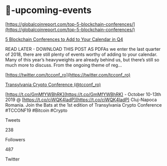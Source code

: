 # 📍-upcoming-events




[https://globalcoinreport.com/top-5-blockchain-conferences/](https://globalcoinreport.com/top-5-blockchain-conferences/)

[5 Blockchain Conferences to Add to Your Calendar in Q4](https://globalcoinreport.com/top-5-blockchain-conferences)

READ LATER - DOWNLOAD THIS POST AS PDFAs we enter the last quarter of 2018, there are still plenty of events worthy of adding to your calendar. Many of this year’s heavyweights are already behind us, but there’s still so much more to discuss. From the ongoing theme of reg...



[https://twitter.com/tcconf_ro](https://twitter.com/tcconf_ro)

[Transylvania Crypto Conference (@tcconf_ro)](https://twitter.com/tcconf_ro)

[https://t.co/GmMfYWBhRK](https://t.co/GmMfYWBhRK) - October 10-13th 2019 @ [https://t.co/ciWQK4ladP](https://t.co/ciWQK4ladP) Cluj-Napoca Romania. Join the Bats at the 1st edition of Transylvania Crypto Conference #TCCONF19 #Bitcoin #Crypto

Tweets

238

Followers

487

Twitter